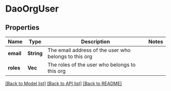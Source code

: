 # DaoOrgUser

## Properties

Name | Type | Description | Notes
------------ | ------------- | ------------- | -------------
**email** | **String** | The email address of the user who belongs to this org | 
**roles** | **Vec<String>** | The roles of the user who belongs to this org | 

[[Back to Model list]](../README.md#documentation-for-models) [[Back to API list]](../README.md#documentation-for-api-endpoints) [[Back to README]](../README.md)


